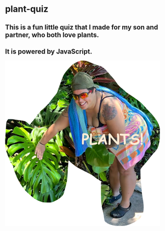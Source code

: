 # plant-quiz

## This is a fun little quiz that I made for my son and partner, who both love plants. 
## It is powered by JavaScript. 



![plantslover](https://raw.githubusercontent.com/bethdecarlo/plant-quiz/9bb81e31a603d001c1fde73652c78b455ae28ba4/Assets/plantslover.png)
